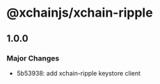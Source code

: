 # @xchainjs/xchain-ripple

## 1.0.0

### Major Changes

- 5b53938: add xchain-ripple keystore client
